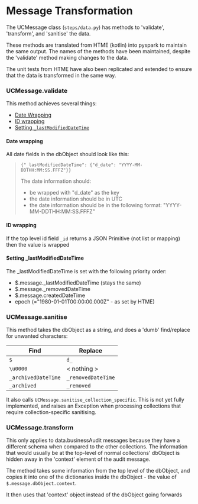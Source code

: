 # Message Transformation

The UCMessage class (`steps/data.py`) has methods to 'validate', 'transform',
and 'sanitise' the data.

These methods are translated from HTME (kotlin) into pyspark to maintain the same
output.  The names of the methods have been maintained, despite the 'validate' method
making changes to the data.

The unit tests from HTME have also been replicated and extended to ensure that the data
is transformed in the same way.

### UCMessage.validate
This method achieves several things:
- [Date Wrapping](#date-wrapping)
- [ID wrapping](#id-wrapping)
- [Setting `_lastModifiedDateTime`](#setting-lastmodifieddatetime)

#### Date wrapping
All date fields in the dbObject should look like this:
>`{"_lastModifiedDateTime": {"d_date": "YYYY-MM-DDTHH:MM:SS.FFFZ"}}`
>
> The date information should:
> - be wrapped with "d_date" as the key
> - the date information should be in UTC
> - the date information should be in the following format: "YYYY-MM-DDTHH:MM:SS.FFFZ"

#### ID wrapping
If the top level id field `_id` returns a JSON Primitive (not list or mapping)
then the value is wrapped

#### Setting _lastModifiedDateTime
The _lastModifiedDateTime is set with the following priority order:
  - $.message._lastModifiedDateTime (stays the same)
  - $.message._removedDateTime
  - $.message.createdDateTime
  - epoch (="1980-01-01T00:00:00.000Z" - as set by HTME)

### UCMessage.sanitise
This method takes the dbObject as a string, and does a 'dumb' find/replace for
unwanted characters:

| Find                | Replace            |
|---------------------|--------------------|
| `$`                 | `d_`               |
| `\u0000`            | < nothing >        |
| `_archivedDateTime` | `_removedDateTime` |
| `_archived`         | `_removed`         |


It also calls `UCMessage.sanitise_collection_specific`.  This is not yet fully
implemented, and raises an Exception when processing collections that require 
collection-specific sanitising.

### UCMessage.transform
This only applies to data.businessAudit messages because they have a different
schema when compared to the other collections. The information that would usually 
be at the top-level of normal collections' dbObject is hidden away in the 'context'
element of the audit message.

The method takes some information 
from the top level of the dbObject, and copies it into one of the dictionaries inside
the dbObject - the value of `$.message.dbObject.context`.

It then uses that 'context' object instead of the dbObject going forwards

